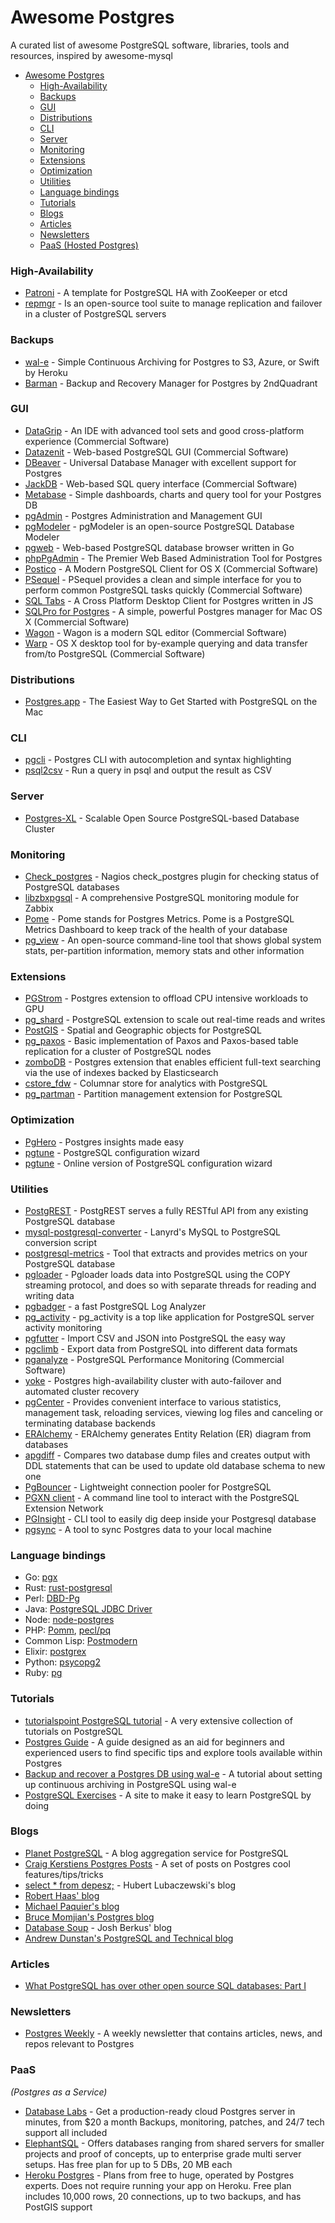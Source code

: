 # Awesome Postgres
A curated list of awesome PostgreSQL software, libraries, tools and resources, inspired by awesome-mysql

- [Awesome Postgres](https://github.com/dhamaniasad/awesome-postgres#awesome-postgres)
  - [High-Availability](#high-availability)
  - [Backups](#backups)
  - [GUI](#gui)
  - [Distributions](#distributions)
  - [CLI](#cli)
  - [Server](#server)
  - [Monitoring](#monitoring)
  - [Extensions](#extensions)
  - [Optimization](#optimization)
  - [Utilities](#utilities)
  - [Language bindings](#language-bindings)
  - [Tutorials](#tutorials)
  - [Blogs](#blogs)
  - [Articles](#articles)
  - [Newsletters](#newsletters)
  - [PaaS (Hosted Postgres)](#paas)

### High-Availability
* [Patroni](https://github.com/zalando/patroni) - A template for PostgreSQL HA with ZooKeeper or etcd
* [repmgr](https://github.com/2ndQuadrant/repmgr) - Is an open-source tool suite to manage replication and failover in a cluster of PostgreSQL servers

### Backups
* [wal-e](https://github.com/wal-e/wal-e) - Simple Continuous Archiving for Postgres to S3, Azure, or Swift by Heroku
* [Barman](http://www.pgbarman.org/) - Backup and Recovery Manager for Postgres by 2ndQuadrant

### GUI
* [DataGrip](https://www.jetbrains.com/datagrip/) - An IDE with advanced tool sets and good cross-platform experience (Commercial Software)
* [Datazenit](https://datazenit.com/) - Web-based PostgreSQL GUI (Commercial Software)
* [DBeaver](http://dbeaver.jkiss.org) - Universal Database Manager with excellent support for Postgres
* [JackDB](https://www.jackdb.com/) - Web-based SQL query interface (Commercial Software)
* [Metabase](http://www.metabase.com) - Simple dashboards, charts and query tool for your Postgres DB
* [pgAdmin](http://pgadmin.org/) - Postgres Administration and Management GUI
* [pgModeler](http://pgmodeler.com.br/) - pgModeler is an open-source PostgreSQL Database Modeler
* [pgweb](https://github.com/sosedoff/pgweb) - Web-based PostgreSQL database browser written in Go
* [phpPgAdmin](https://github.com/phppgadmin/phppgadmin) - The Premier Web Based Administration Tool for Postgres
* [Postico](https://eggerapps.at/postico/) - A Modern PostgreSQL Client for OS X (Commercial Software)
* [PSequel](http://www.psequel.com/) - PSequel provides a clean and simple interface for you to perform common PostgreSQL tasks quickly (Commercial Software)
* [SQL Tabs](http://www.sqltabs.com/) - A Cross Platform Desktop Client for Postgres written in JS
* [SQLPro for Postgres](http://macpostgresclient.com/) - A simple, powerful Postgres manager for Mac OS X (Commercial Software)
* [Wagon](https://www.wagonhq.com/) - Wagon is a modern SQL editor (Commercial Software)
* [Warp](http://warp.one/) - OS X desktop tool for by-example querying and data transfer from/to PostgreSQL (Commercial Software)

### Distributions
* [Postgres.app](http://postgresapp.com/) - The Easiest Way to Get Started with PostgreSQL on the Mac

### CLI
* [pgcli](https://github.com/dbcli/pgcli) - Postgres CLI with autocompletion and syntax highlighting
* [psql2csv](https://github.com/fphilipe/psql2csv) - Run a query in psql and output the result as CSV

### Server
* [Postgres-XL](http://www.postgres-xl.org/) - Scalable Open Source PostgreSQL-based Database Cluster

### Monitoring
* [Check\_postgres](https://github.com/bucardo/check_postgres) - Nagios check\_postgres plugin for checking status of PostgreSQL databases
* [libzbxpgsql](https://github.com/cavaliercoder/libzbxpgsql) - A comprehensive PostgreSQL monitoring module for Zabbix
* [Pome](https://github.com/rach/pome) - Pome stands for Postgres Metrics. Pome is a PostgreSQL Metrics Dashboard to keep track of the health of your database
* [pg\_view](https://github.com/zalando/pg_view) - An open-source command-line tool that shows global system stats, per-partition information, memory stats and other information

### Extensions
* [PGStrom](https://wiki.postgresql.org/wiki/PGStrom) - Postgres extension to offload CPU intensive workloads to GPU
* [pg\_shard](https://github.com/citusdata/pg_shard) - PostgreSQL extension to scale out real-time reads and writes
* [PostGIS](http://postgis.net/) - Spatial and Geographic objects for PostgreSQL
* [pg\_paxos](https://github.com/citusdata/pg_paxos/) - Basic implementation of Paxos and Paxos-based table replication for a cluster of PostgreSQL nodes
* [zomboDB](https://github.com/zombodb/zombodb) - Postgres extension that enables efficient full-text searching via the use of indexes backed by Elasticsearch
* [cstore\_fdw](https://github.com/citusdata/cstore_fdw) - Columnar store for analytics with PostgreSQL
* [pg\_partman](https://github.com/keithf4/pg_partman) - Partition management extension for PostgreSQL

### Optimization
* [PgHero](https://github.com/ankane/pghero) - Postgres insights made easy
* [pgtune](https://github.com/gregs1104/pgtune/) - PostgreSQL configuration wizard
* [pgtune](http://pgtune.leopard.in.ua/) - Online version of PostgreSQL configuration wizard

### Utilities
* [PostgREST](https://github.com/begriffs/postgrest) - PostgREST serves a fully RESTful API from any existing PostgreSQL database
* [mysql-postgresql-converter](https://github.com/lanyrd/mysql-postgresql-converter) - Lanyrd's MySQL to PostgreSQL conversion script
* [postgresql-metrics](https://github.com/spotify/postgresql-metrics) - Tool that extracts and provides metrics on your PostgreSQL database
* [pgloader](https://github.com/dimitri/pgloader) - Pgloader loads data into PostgreSQL using the COPY streaming protocol, and does so with separate threads for reading and writing data
* [pgbadger](https://github.com/dalibo/pgbadger) - a fast PostgreSQL Log Analyzer
* [pg\_activity](https://github.com/julmon/pg_activity) - pg\_activity is a top like application for PostgreSQL server activity monitoring
* [pgfutter](https://github.com/lukasmartinelli/pgfutter) - Import CSV and JSON into PostgreSQL the easy way
* [pgclimb](https://github.com/lukasmartinelli/pgclimb) - Export data from PostgreSQL into different data formats
* [pganalyze](https://pganalyze.com) - PostgreSQL Performance Monitoring (Commercial Software)
* [yoke](https://github.com/nanopack/yoke) - Postgres high-availability cluster with auto-failover and automated cluster recovery
* [pgCenter](https://github.com/lesovsky/pgcenter) - Provides convenient interface to various statistics, management task, reloading services, viewing log files and canceling or terminating database backends
* [ERAlchemy](https://github.com/Alexis-benoist/eralchemy) - ERAlchemy generates Entity Relation (ER) diagram from databases
* [apgdiff](http://www.apgdiff.com/) - Compares two database dump files and creates output with DDL statements that can be used to update old database schema to new one
* [PgBouncer](http://pgbouncer.github.io) - Lightweight connection pooler for PostgreSQL
* [PGXN client](https://github.com/dvarrazzo/pgxnclient) - A command line tool to interact with the PostgreSQL Extension Network
* [PGInsight](http://pginsight.io/) - CLI tool to easily dig deep inside your Postgresql database
* [pgsync](https://github.com/ankane/pgsync?utm_source=postgresweekly) - A tool to sync Postgres data to your local machine

### Language bindings
* Go: [pgx](https://github.com/jackc/pgx)
* Rust: [rust-postgresql](https://github.com/sfackler/rust-postgres)
* Perl: [DBD-Pg](http://search.cpan.org/~turnstep/DBD-Pg/Pg.pm)
* Java: [PostgreSQL JDBC Driver](https://jdbc.postgresql.org/)
* Node: [node-postgres](https://github.com/brianc/node-postgres)
* PHP: [Pomm](http://www.pomm-project.org), [pecl/pq](https://github.com/m6w6/ext-pq)
* Common Lisp: [Postmodern](https://github.com/marijnh/Postmodern)
* Elixir: [postgrex](https://github.com/ericmj/postgrex)
* Python: [psycopg2](https://pypi.python.org/pypi/psycopg2)
* Ruby: [pg](https://bitbucket.org/ged/ruby-pg/wiki/Home)

### Tutorials
* [tutorialspoint PostgreSQL tutorial](http://www.tutorialspoint.com/postgresql/) - A very extensive collection of tutorials on PostgreSQL
* [Postgres Guide](http://postgresguide.com/) - A guide designed as an aid for beginners and experienced users to find specific tips and explore tools available within Postgres
* [Backup and recover a Postgres DB using wal-e](https://coderwall.com/p/cwe2_a/backup-and-recover-a-postgres-db-using-wal-e) - A tutorial about setting up continuous archiving in PostgreSQL using wal-e
* [PostgreSQL Exercises](https://pgexercises.com/) - A site  to make it easy to learn PostgreSQL by doing

### Blogs
* [Planet PostgreSQL](http://planet.postgresql.org/) - A blog aggregation service for PostgreSQL
* [Craig Kerstiens Postgres Posts](http://www.craigkerstiens.com/categories/postgres/) - A set of posts on Postgres cool features/tips/tricks
* [select * from depesz;](http://www.depesz.com/tag/postgresql/) - Hubert Lubaczewski's blog
* [Robert Haas' blog](http://rhaas.blogspot.ru/search/label/postgresql/)
* [Michael Paquier's blog](http://michael.otacoo.com/)
* [Bruce Momjian's Postgres blog](http://momjian.us/main/blogs/pgblog.html)
* [Database Soup](http://www.databasesoup.com/search/label/postgresql/) - Josh Berkus' blog
* [Andrew Dunstan's PostgreSQL and Technical blog](http://adpgtech.blogspot.ru/search/label/PostgreSQL/)

### Articles

* [What PostgreSQL has over other open source SQL databases: Part I](https://www.compose.io/articles/what-postgresql-has-over-other-open-source-sql-databases/)

### Newsletters

* [Postgres Weekly](http://postgresweekly.com/) - A weekly newsletter that contains articles, news, and repos relevant to Postgres

### PaaS
*(Postgres as a Service)*
* [Database Labs](https://www.databaselabs.io) - Get a production-ready cloud Postgres server in minutes, from $20 a month Backups, monitoring, patches, and 24/7 tech support all included
* [ElephantSQL](http://www.elephantsql.com) - Offers databases ranging from shared servers for smaller projects and proof of concepts, up to enterprise grade multi server setups. Has free plan for up to 5 DBs, 20 MB each
* [Heroku Postgres](https://elements.heroku.com/addons/heroku-postgresql) - Plans from free to huge, operated by Postgres experts. Does not require running your app on Heroku. Free plan includes 10,000 rows, 20 connections, up to two backups, and has PostGIS support
